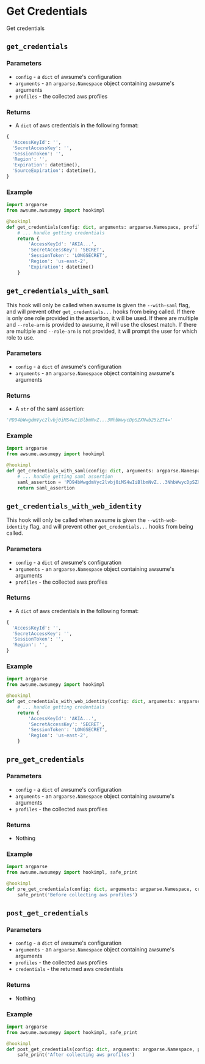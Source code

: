 # Get Credentials

Get credentials

## `get_credentials`

### Parameters

- `config` - a `dict` of awsume's configuration
- `arguments` - an `argparse.Namespace` object containing awsume's arguments
- `profiles` - the collected aws profiles

### Returns

- A `dict` of aws credentials in the following format:

```python
{
  'AccessKeyId': '',
  'SecretAccessKey': '',
  'SessionToken': '',
  'Region': '',
  'Expiration': datetime(),
  'SourceExpiration': datetime(),
}
```

### Example

```python
import argparse
from awsume.awsumepy import hookimpl

@hookimpl
def get_credentials(config: dict, arguments: argparse.Namespace, profiles: dict):
    # ... handle getting credentials
    return {
        'AccessKeyId': 'AKIA...',
        'SecretAccessKey': 'SECRET',
        'SessionToken': 'LONGSECRET',
        'Region': 'us-east-2',
        'Expiration': datetime()
    }
```

## `get_credentials_with_saml`

This hook will only be called when awsume is given the `--with-saml` flag, and will prevent other `get_credentials...` hooks from being called. If there is only one role provided in the assertion, it will be used. If there are multiple and `--role-arn` is provided to awsume, it will use the closest match. If there are multiple and `--role-arn` is not provided, it will prompt the user for which role to use.

### Parameters

- `config` - a `dict` of awsume's configuration
- `arguments` - an `argparse.Namespace` object containing awsume's arguments

### Returns

- A `str` of the saml assertion:

```python
'PD94bWwgdmVyc2lvbj0iMS4wIiBlbmNvZ...3NhbWwycDpSZXNwb25zZT4='
```

### Example

```python
import argparse
from awsume.awsumepy import hookimpl

@hookimpl
def get_credentials_with_saml(config: dict, arguments: argparse.Namespace):
    # ... handle getting saml assertion
    saml_assertion = 'PD94bWwgdmVyc2lvbj0iMS4wIiBlbmNvZ...3NhbWwycDpSZXNwb25zZT4='
    return saml_assertion
```

## `get_credentials_with_web_identity`

This hook will only be called when awsume is given the `--with-web-identity` flag, and will prevent other `get_credentials...` hooks from being called.

### Parameters

- `config` - a `dict` of awsume's configuration
- `arguments` - an `argparse.Namespace` object containing awsume's arguments
- `profiles` - the collected aws profiles

### Returns

- A `dict` of aws credentials in the following format:

```python
{
  'AccessKeyId': '',
  'SecretAccessKey': '',
  'SessionToken': '',
  'Region': '',
}
```

### Example

```python
import argparse
from awsume.awsumepy import hookimpl

@hookimpl
def get_credentials_with_web_identity(config: dict, arguments: argparse.Namespace, profiles: dict):
    # ... handle getting credentials
    return {
        'AccessKeyId': 'AKIA...',
        'SecretAccessKey': 'SECRET',
        'SessionToken': 'LONGSECRET',
        'Region': 'us-east-2',
    }
```

## `pre_get_credentials`

### Parameters

- `config` - a `dict` of awsume's configuration
- `arguments` - an `argparse.Namespace` object containing awsume's arguments
- `profiles` - the collected aws profiles

### Returns

- Nothing

### Example

```python
import argparse
from awsume.awsumepy import hookimpl, safe_print

@hookimpl
def pre_get_credentials(config: dict, arguments: argparse.Namespace, credentials_file: str, config_file: str):
    safe_print('Before collecting aws profiles')
```

## `post_get_credentials`

### Parameters

- `config` - a `dict` of awsume's configuration
- `arguments` - an `argparse.Namespace` object containing awsume's arguments
- `profiles` - the collected aws profiles
- `credentials` - the returned aws credentials

### Returns

- Nothing

### Example

```python
import argparse
from awsume.awsumepy import hookimpl, safe_print

@hookimpl
def post_get_credentials(config: dict, arguments: argparse.Namespace, profiles: dict, credentials: dict):
    safe_print('After collecting aws profiles')
```
